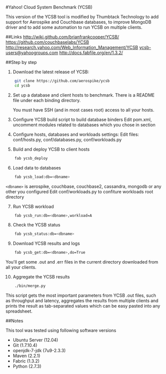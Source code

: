 #Yahoo! Cloud System Benchmark (YCSB)

This version of the YCSB tool is modified by Thumbtack Technology to add 
support for Aerospike and Couchbase databases, to improve MongoDB driver 
and to add some automation to run YCSB on multiple clients.

##Links
http://wiki.github.com/brianfrankcooper/YCSB/
https://github.com/couchbaselabs/YCSB
http://research.yahoo.com/Web_Information_Management/YCSB
ycsb-users@yahoogroups.com
http://docs.fabfile.org/en/1.3.2/

##Step by step

1. Download the latest release of YCSB:

```bash
    git clone https://github.com/aerospike/ycsb
    cd ycsb
```
2. Set up a database and client hosts to benchmark. 
   There is a README file under each binding directory.
   
   You must have SSH (and in most cases root) access to all your hosts.

3. Configure YCSB build script to build database binders
   Edit pom.xml, uncomment modules related to databases which you chose in <modules> section

4. Configure hosts, databases and workloads settings:
   Edit files: conf/hosts.py, conf/databases.py, conf/workloads.py

5. Build and deploy YCSB to client hosts
```bash
    fab ycsb_deploy
```
6. Load data to databases
```bash
    fab ycsb_load:db=<dbname>
```
   `<dbname>` is aerospike, couchbase, couchbase2, cassandra, 
   mongodb or any other you configured
   Edit conf/workloads.py to confiture workloads root directory

7. Run YCSB workload
```bash
    fab ycsb_run:db=<dbname>,workload=A
```
8. Check the YCSB status
```bash 
    fab ycsb_status:db=<dbname>
```
9. Download YCSB results and logs
```bash
    fab ycsb_get:db=<dbname>,do=True
```    
   You'll get some .out and .err files in the current directory downloaded
   from all your clients.

10. Aggregate the YCSB results
```bash
    ./bin/merge.py
```    
   This script gets the most important parameters from YCSB .out files,
   such as throughput and latency, aggregates the results from multiple clients
   and prints the result as tab-separated values which can be easy pasted
   into any spreadsheet.

##Notes

This tool was tested using following software versions
* Ubuntu Server (12.04)
* Git (1.7.10.4)
* openjdk-7-jdk (7u9-2.3.3)
* Maven (2.2.1)
* Fabric (1.3.2)
* Python (2.7.3)